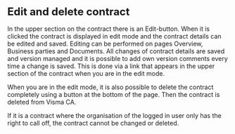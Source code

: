 <style> 
h1 { font-size:24px; } 
h2 { font-size:22px; } 
h3 { font-size:20px; } 
h4 { font-size:18px; } 
h5 { font-size:16px; }  
table th { font-size:14px !important; text-align:left !important; }
table td { font-size:14px !important; text-align:left !important; }
</style>

# Edit and delete contract

In the upper section on the contract there is an Edit-button. When it is clicked the contract is displayed in edit mode and the contract details can be edited and saved. Editing can be performed on pages Overview, Business parties and Documents. All changes of contract details are saved and version managed and it is possible to add own version comments every time a change is saved. This is done via a link that appears in the upper section of the contract when you are in the edit mode.

When you are in the edit mode, it is also possible to delete the contract completely using a button at the bottom of the page. Then the contract is deleted from Visma CA.

If it is a contract where the organisation of the logged in user only has the right to call off, the contract cannot be changed or deleted.















